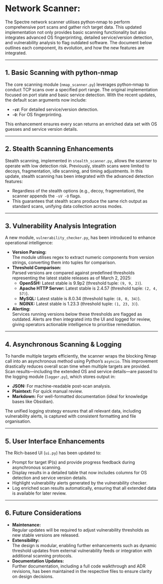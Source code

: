 # Network Scanner:

The Spectre network scanner utilises python‑nmap to perform comprehensive port scans and gather rich target data. This updated implementation not only provides basic scanning functionality but also integrates advanced OS fingerprinting, detailed service/version detection, and vulnerability analysis to flag outdated software. The document below outlines each component, its evolution, and how the new features are integrated.

---

## 1. Basic Scanning with python‑nmap

The core scanning module (`nmap_scanner.py`) leverages python‑nmap to conduct TCP scans over a specified port range. The original implementation focused on port state and basic service detection. With the recent updates, the default scan arguments now include:
- **`-sV`**: For detailed service/version detection.
- **`-O`**: For OS fingerprinting.

This enhancement ensures every scan returns an enriched data set with OS guesses and service version details.

---

## 2. Stealth Scanning Enhancements

Stealth scanning, implemented in `stealth_scanner.py`, allows the scanner to operate with low detection risk. Previously, stealth scans were limited to decoys, fragmentation, idle scanning, and timing adjustments. In this update, stealth scanning has been integrated with the advanced detection features:
- Regardless of the stealth options (e.g., decoy, fragmentation), the scanner appends the `-sV -O` flags.
- This guarantees that stealth scans produce the same rich output as standard scans, unifying data collection across modes.

---

## 3. Vulnerability Analysis Integration

A new module, `vulnerability_checker.py`, has been introduced to enhance operational intelligence:
- **Version Parsing:**  
  The module utilises regex to extract numeric components from version strings, converting them into tuples for comparison.
- **Threshold Comparison:**  
  Parsed versions are compared against predefined thresholds representing the latest stable releases as of March 2, 2025:
  - **OpenSSH:** Latest stable is 9.9p2 (threshold tuple: `(9, 9, 2)`).
  - **Apache HTTP Server:** Latest stable is 2.4.57 (threshold tuple: `(2, 4, 57)`).
  - **MySQL:** Latest stable is 8.0.34 (threshold tuple: `(8, 0, 34)`).
  - **NGINX:** Latest stable is 1.23.3 (threshold tuple: `(1, 23, 3)`).
- **Alerting:**  
  Services running versions below these thresholds are flagged as outdated. Alerts are then integrated into the UI and logged for review, giving operators actionable intelligence to prioritise remediation.

---

## 4. Asynchronous Scanning & Logging

To handle multiple targets efficiently, the scanner wraps the blocking Nmap call into an asynchronous method using Python’s `asyncio`. This improvement drastically reduces overall scan time when multiple targets are provided.  
Scan results—including the extended OS and service details—are passed to the logging module (`logger.py`), which stores output in:
- **JSON:** For machine-readable post-scan analysis.
- **Plaintext:** For quick manual review.
- **Markdown:** For well-formatted documentation (ideal for knowledge bases like Obsidian).

The unified logging strategy ensures that all relevant data, including vulnerability alerts, is captured with consistent formatting and file organisation.

---

## 5. User Interface Enhancements

The Rich-based UI (`ui.py`) has been updated to:
- Prompt for target IP(s) and provide progress feedback during asynchronous scanning.
- Display results in a detailed table that now includes columns for OS detection and service version details.
- Highlight vulnerability alerts generated by the vulnerability checker.
- Log enriched scan results automatically, ensuring that all extended data is available for later review.

---

## 6. Future Considerations

- **Maintenance:**  
  Regular updates will be required to adjust vulnerability thresholds as new stable versions are released.
- **Extensibility:**  
  The design is modular, enabling further enhancements such as dynamic threshold updates from external vulnerability feeds or integration with additional scanning protocols.
- **Documentation Updates:**  
  Further documentation, including a full code walkthrough and ADR revisions, has been maintained in the respective files to ensure clarity on design decisions.